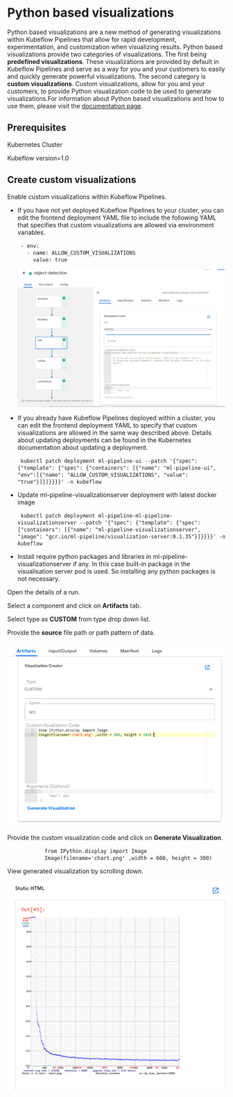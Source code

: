 # Python based visualizations
Python based visualizations are a new method of generating visualizations within Kubeflow Pipelines that allow for rapid development, experimentation, and customization when visualizing results. Python based visualizations provide two categories of visualizations. The first being **predefined visualizations**. These visualizations are provided by default in Kubeflow Pipelines and serve as a way for you and your customers to easily and quickly generate powerful visualizations. The second category is **custom visualizations**. Custom visualizations, allow for you and your customers, to provide Python visualization code to be used to generate visualizations.For information about Python based visualizations and how to use them, please visit the [documentation page](https://www.kubeflow.org/docs/pipelines/sdk/python-based-visualizations).

## Prerequisites

   Kubernetes Cluster
   
   Kubeflow version=1.0
   
   
## Create custom visualizations

Enable custom visualizations within Kubeflow Pipelines.

 - If you have not yet deployed Kubeflow Pipelines to your cluster, you can edit the frontend deployment YAML file to include the following YAML that specifies that custom visualizations are allowed via environment variables.
 
        - env:
          - name: ALLOW_CUSTOM_VISUALIZATIONS
            value: true

    ![Custom environement config](pictures/custom_env_config.PNG)
   
 - If you already have Kubeflow Pipelines deployed within a cluster, you can edit the frontend deployment YAML to specify that custom visualizations are allowed in the same way described above. Details about updating deployments can be found in the Kubernetes documentation about updating a deployment.

        kubectl patch deployment ml-pipeline-ui --patch '{"spec": {"template": {"spec": {"containers": [{"name": "ml-pipeline-ui", "env":[{"name": "ALLOW_CUSTOM_VISUALIZATIONS", "value": "true"}]}]}}}}' -n kubeflow

   
 - Update ml-pipeline-visualizationserver deployment with latest docker image
 
        kubectl patch deployment ml-pipeline-ml-pipeline-visualizationserver --patch '{"spec": {"template": {"spec": {"containers": [{"name": "ml-pipeline-visualizationserver", "image": "gcr.io/ml-pipeline/visualization-server:0.1.35"}]}}}}' -n kubeflow
     
 
 - Install require python packages and libraries in ml-pipeline-visualizationserver if any. In this case built-in package in the visualisation server pod is used. So installing any python packages is not necessary.
 
   
Open the details of a run.

Select a component and click on **Artifacts** tab.

Select type as **CUSTOM** from type drop down list.

Provide the **source** file path or path pattern of data.

   ![Custom python code](pictures/source_custom_python_code.PNG)
   
Provide the custom visualization code and click on **Generate Visualization**.
                
                from IPython.display import Image
                Image(filename='chart.png' ,width = 600, height = 300) 
                                
View generated visualization by scrolling down.

   ![Plot](pictures/plot.PNG)

